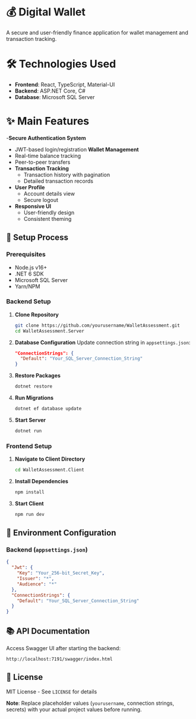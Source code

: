 # 💰 Digital Wallet

A secure and user-friendly finance application for wallet management and transaction tracking.

# 🛠 Technologies Used
- **Frontend**: React, TypeScript, Material-UI
- **Backend**: ASP.NET Core, C#
- **Database**: Microsoft SQL Server

# ✨ Main Features
-**Secure Authentication System**
  - JWT-based login/registration
  **Wallet Management**
  - Real-time balance tracking
  - Peer-to-peer transfers
- **Transaction Tracking**
  - Transaction history with pagination
  - Detailed transaction records
- **User Profile**
  - Account details view
  - Secure logout
- **Responsive UI**
  - User-friendly design
  - Consistent theming

## 🚀 Setup Process

### Prerequisites
- Node.js v16+
- .NET 6 SDK
- Microsoft SQL Server
- Yarn/NPM

### Backend Setup
1. **Clone Repository**
   ```bash
   git clone https://github.com/yourusername/WalletAssessment.git
   cd WalletAssessment.Server
   ```
2. **Database Configuration**
   Update connection string in `appsettings.json`:
   ```json
   "ConnectionStrings": {
     "Default": "Your_SQL_Server_Connection_String"
   }
   ```
3. **Restore Packages**
   ```bash
   dotnet restore
   ```
4. **Run Migrations**
   ```bash
   dotnet ef database update
   ```
5. **Start Server**
   ```bash
   dotnet run
   ```

### Frontend Setup
1. **Navigate to Client Directory**
   ```bash
   cd WalletAssessment.Client
   ```
2. **Install Dependencies**
   ```bash
   npm install
   ```

3. **Start Client**
   ```bash
   npm run dev
   ```

## 🔧 Environment Configuration

### Backend (`appsettings.json`)
```json
{
  "Jwt": {
    "Key": "Your_256-bit_Secret_Key",
    "Issuer": "*",
    "Audience": "*"
  },
  "ConnectionStrings": {
    "Default": "Your_SQL_Server_Connection_String"
  }
}
```



## 📚 API Documentation
Access Swagger UI after starting the backend:
```
http://localhost:7191/swagger/index.html
```
## 📄 License
MIT License - See `LICENSE` for details

**Note**: Replace placeholder values (`yourusername`, connection strings, secrets) with your actual project values before running.
